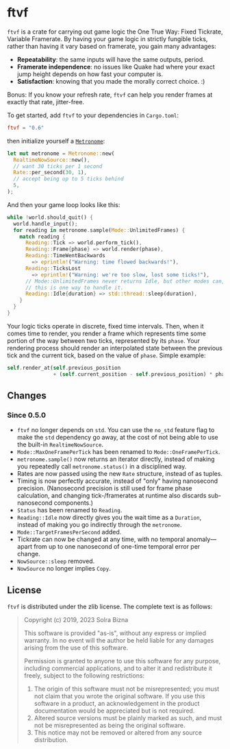 # ftvf

`ftvf` is a crate for carrying out game logic the One True Way: Fixed
Tickrate, Variable Framerate. By having your game logic in strictly
fungible ticks, rather than having it vary based on framerate, you gain
many advantages:

- **Repeatability**: the same inputs will have the same outputs, period.
- **Framerate independence**: no issues like Quake had where your exact
jump height depends on how fast your computer is.
- **Satisfaction**: knowing that you made the morally correct choice. :)

Bonus: If you know your refresh rate, `ftvf` can help you render frames at
exactly that rate, jitter-free.

To get started, add `ftvf` to your dependencies in `Cargo.toml`:

```toml
ftvf = "0.6"
```

then initialize yourself a [`Metronome`](struct.Metronome.html):

```rust
let mut metronome = Metronome::new(
  RealtimeNowSource::new(),
  // want 30 ticks per 1 second
  Rate::per_second(30, 1),
  // accept being up to 5 ticks behind
  5,
);
```

And then your game loop looks like this:

```rust
while !world.should_quit() {
  world.handle_input();
  for reading in metronome.sample(Mode::UnlimitedFrames) {
    match reading {
      Reading::Tick => world.perform_tick(),
      Reading::Frame{phase} => world.render(phase),
      Reading::TimeWentBackwards
        => eprintln!("Warning: time flowed backwards!"),
      Reading::TicksLost
        => eprintln!("Warning: we're too slow, lost some ticks!"),
      // Mode::UnlimitedFrames never returns Idle, but other modes can, and
      // this is one way to handle it.
      Reading::Idle{duration} => std::thread::sleep(duration),
    }
  }
}
```

Your logic ticks operate in discrete, fixed time intervals. Then, when it
comes time to render, you render a frame which represents time some portion
of the way between two ticks, represented by its `phase`. Your rendering
process should render an interpolated state between the previous tick and
the current tick, based on the value of `phase`. Simple example:

```rust
self.render_at(self.previous_position
               + (self.current_position - self.previous_position) * phase);
```

## Changes

### Since 0.5.0

- `ftvf` no longer depends on `std`. You can use the `no_std` feature flag
  to make the `std` dependency go away, at the cost of not being able to
  use the built-in `RealtimeNowSource`.
- `Mode::MaxOneFramePerTick` has been renamed to `Mode::OneFramePerTick`.
- `metronome.sample()` now returns an iterator directly, instead of making
  you repeatedly call `metronome.status()` in a disciplined way.
- Rates are now passed using the new `Rate` structure, instead of as
  tuples.
- Timing is now perfectly accurate, instead of "only" having nanosecond
  precision. (Nanosecond precision is still used for frame phase
  calculation, and changing tick-/framerates at runtime also discards
  sub-nanosecond components.)
- `Status` has been renamed to `Reading`.
- `Reading::Idle` now directly gives you the wait time as a `Duration`,
  instead of making you go indirectly through the `metronome`.
- `Mode::TargetFramesPerSecond` added.
- Tickrate can now be changed at any time, with no temporal anomaly—apart
  from up to one nanosecond of one-time temporal error per change.
- `NowSource::sleep` removed.
- `NowSource` no longer implies `Copy`.

## License

`ftvf` is distributed under the zlib license. The complete text is as
follows:

> Copyright (c) 2019, 2023 Solra Bizna
>
> This software is provided "as-is", without any express or implied
> warranty. In no event will the author be held liable for any damages
> arising from the use of this software.
>
> Permission is granted to anyone to use this software for any purpose,
> including commercial applications, and to alter it and redistribute it
> freely, subject to the following restrictions:
>
> 1. The origin of this software must not be misrepresented; you must not
> claim that you wrote the original software. If you use this software in a
> product, an acknowledgement in the product documentation would be
> appreciated but is not required.
> 2. Altered source versions must be plainly marked as such, and must not
> be misrepresented as being the original software.
> 3. This notice may not be removed or altered from any source
> distribution.
